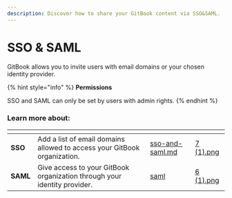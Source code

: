 ```yaml
---
description: Discover how to share your GitBook content via SSO&SAML.
---
```


# SSO & SAML

GitBook allows you to invite users with email domains or your chosen identity provider.

{% hint style="info" %}
**Permissions**

SSO and SAML can only be set by users with admin rights.
{% endhint %}

### **Learn more about:**

<table data-card-size="large" data-view="cards"><thead><tr><th></th><th></th><th data-hidden data-card-target data-type="content-ref"></th><th data-hidden data-card-cover data-type="files"></th></tr></thead><tbody><tr><td><strong>SSO</strong></td><td>Add a list of email domains allowed to access your GitBook organization.</td><td><a href="sso-and-saml.md">sso-and-saml.md</a></td><td><a href="../../.gitbook/assets/7 (1).png">7 (1).png</a></td></tr><tr><td><strong>SAML</strong></td><td>Give access to your GitBook organization through your identity provider.</td><td><a href="saml/">saml</a></td><td><a href="../../.gitbook/assets/6 (1).png">6 (1).png</a></td></tr></tbody></table>

